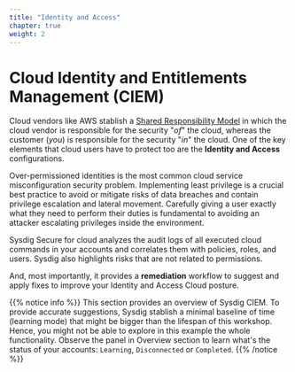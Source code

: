 ```yaml
---
title: "Identity and Access"
chapter: true
weight: 2
---
```



# Cloud Identity and Entitlements Management (CIEM)

Cloud vendors like AWS stablish a
[Shared Responsibility Model](https://aws.amazon.com/compliance/shared-responsibility-model/)
in which the cloud vendor is responsible for the security "_of_" the cloud,
whereas the customer (_you_) is responsible for the security "_in_" the cloud.
One of the key elements that cloud users have to protect too are
the **Identity and Access** configurations.

Over-permissioned identities is the most common cloud service misconfiguration security problem.
Implementing least privilege is a crucial best practice to avoid or mitigate risks 
of data breaches and contain privilege escalation and lateral movement.
Carefully giving a user exactly what they need to perform their duties is 
fundamental to avoiding an attacker escalating privileges inside the environment.

Sysdig Secure for cloud analyzes the audit logs of all executed cloud commands 
in your accounts and correlates them with policies, roles, and users. 
Sysdig also highlights risks that are not related to permissions.

And, most importantly, it provides a **remediation** workflow to suggest
and apply fixes to improve your Identity and Access Cloud posture.


{{% notice info %}}
This section provides an overview of Sysdig CIEM.
To provide accurate suggestions, Sysdig stablish a minimal baseline of time (learning mode)
that might be bigger than the lifespan of this workshop. Hence, you might
not be able to explore in this example the whole functionality.
Observe the panel in Overview section to learn what's the status of your accounts:
`Learning`, `Disconnected` or `Completed`.
{{% /notice %}}